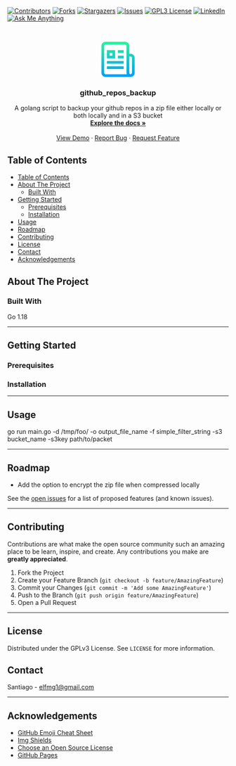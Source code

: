 [![Contributors][contributors-shield]][contributors-url]
[![Forks][forks-shield]][forks-url]
[![Stargazers][stars-shield]][stars-url]
[![Issues][issues-shield]][issues-url]
[![GPL3 License][license-shield]][license-url]
[![LinkedIn][linkedin-shield]][linkedin-url]
[![Ask Me Anything][ask-me-anything]][personal-page]

<!-- PROJECT LOGO -->
<br />
<p align="center">
  <a href="https://github.com/non-existing-organization/github_repos_backup">
    <img src="https://raw.githubusercontent.com/non-existing-organization/github_repos_backup/main/.assets/logo.png" alt="Main Logo" width="80" height="80">
  </a>

  <h3 align="center">github_repos_backup</h3>

  <p align="center">
    A golang script to backup your github repos in a zip file either locally or both locally and in a S3 bucket
    <br />
    <a href="./README.md"><strong>Explore the docs »</strong></a>
    <br />
    <br />
    <a href="https://github.com/non-existing-organization/github_repos_backup">View Demo</a>
    ·
    <a href="https://github.com/non-existing-organization/github_repos_backup/issues/new?labels=i%3A+bug&template=1-bug-report.md">Report Bug</a>
    ·
    <a href="https://github.com/non-existing-organization/github_repos_backup/issues/new?labels=i%3A+enhancement&template=2-feature-request.md">Request Feature</a>
  </p>
</p>

<!-- TABLE OF CONTENTS -->

## Table of Contents

- [Table of Contents](#table-of-contents)
- [About The Project](#about-the-project)
  - [Built With](#built-with)
- [Getting Started](#getting-started)
  - [Prerequisites](#prerequisites)
  - [Installation](#installation)
- [Usage](#usage)
- [Roadmap](#roadmap)
- [Contributing](#contributing)
- [License](#license)
- [Contact](#contact)
- [Acknowledgements](#acknowledgements)

<!-- ABOUT THE PROJECT -->

## About The Project


<!--
There are many great README templates available on GitHub, however, I didn't find one that really suit my needs so I created this enhanced one. I want to create a README template so amazing that it'll be the last one you ever need.

Here's why:

- Your time should be focused on creating something amazing. A project that solves a problem and helps others
- You shouldn't be doing the same tasks over and over like creating a README from scratch
- You should element DRY principles to the rest of your life :smile:

Of course, no one template will serve all projects since your needs may be different. So I'll be adding more in the near future. You may also suggest changes by forking this repo and creating a pull request or opening an issue.

A list of commonly used resources that I find helpful are listed in the acknowledgements.
-->

### Built With

Go 1.18

<!--
This section should list any major frameworks that you built your project using. Leave any add-ons/plugins for the acknowledgements section. Here are a few examples.

- [Bootstrap](https://getbootstrap.com)
- [JQuery](https://jquery.com)
- [Laravel](https://laravel.com)
-->

---

<!-- GETTING STARTED -->

## Getting Started

<!--
This is an example of how you may give instructions on setting up your project locally.
To get a local copy up and running follow these simple example steps.
-->

### Prerequisites

<!--

This is an example of how to list things you need to use the software and how to install them.

- npm

```sh
npm install npm@latest -g
```
-->

### Installation

<!--
1. Get a free API Key at [https://example.com](https://example.com)
2. Clone the repo

```sh
git clone https://github.com/your_username_/Project-Name.git
```

3. Install NPM packages

```sh
npm install
```

4. Enter your API in `config.js`

```JS
const API_KEY = 'ENTER YOUR API';
```
-->

---

<!-- USAGE EXAMPLES -->

## Usage

go run main.go -d /tmp/foo/ -o output_file_name -f simple_filter_string -s3 bucket_name -s3key path/to/packet

<!--
Use this space to show useful examples of how a project can be used. Additional screenshots, code examples and demos work well in this space. You may also link to more resources.

_For more examples, please refer to the [Documentation](https://example.com)_
-->

---

<!-- ROADMAP -->

## Roadmap

* Add the option to encrypt the zip file when compressed locally

See the [open issues](https://github.com/non-existing-organization/github_repos_backup/issues) for a list of proposed features (and known issues).

---

<!-- CONTRIBUTING -->

## Contributing

Contributions are what make the open source community such an amazing place to be learn, inspire, and create. Any contributions you make are **greatly appreciated**.

1. Fork the Project
2. Create your Feature Branch (`git checkout -b feature/AmazingFeature`)
3. Commit your Changes (`git commit -m 'Add some AmazingFeature'`)
4. Push to the Branch (`git push origin feature/AmazingFeature`)
5. Open a Pull Request

---

<!-- LICENSE -->

## License

Distributed under the GPLv3 License. See `LICENSE` for more information.

<!-- CONTACT -->

## Contact

Santiago - elfmg1@gmail.com

<!--
Project Link: [https://github.com/your_username/repo_name](https://github.com/your_username/repo_name)
-->

---

<!-- ACKNOWLEDGEMENTS -->

## Acknowledgements

- [GitHub Emoji Cheat Sheet](https://www.webpagefx.com/tools/emoji-cheat-sheet)
- [Img Shields](https://shields.io)
- [Choose an Open Source License](https://choosealicense.com)
- [GitHub Pages](https://pages.github.com)

<!-- MARKDOWN LINKS & IMAGES -->
<!-- https://www.markdownguide.org/basic-syntax/#reference-style-links -->

[contributors-shield]: https://img.shields.io/github/contributors/non-existing-organization/github_repos_backup.svg?style=for-the-badge
[contributors-url]: https://github.com/non-existing-organization/github_repos_backup/graphs/contributors
[forks-shield]: https://img.shields.io/github/forks/non-existing-organization/github_repos_backup.svg?style=for-the-badge
[forks-url]: https://github.com/non-existing-organization/github_repos_backup/network/members
[stars-shield]: https://img.shields.io/github/stars/non-existing-organization/github_repos_backup.svg?style=for-the-badge
[stars-url]: https://github.com/non-existing-organization/github_repos_backup/stargazers
[issues-shield]: https://img.shields.io/github/issues/non-existing-organization/github_repos_backup.svg?style=for-the-badge
[issues-url]: https://github.com/non-existing-organization/github_repos_backup/issues
[license-shield]: https://img.shields.io/github/license/non-existing-organization/github_repos_backup?style=for-the-badge
[license-url]: https://github.com/non-existing-organization/github_repos_backup/blob/master/LICENSE.txt
[linkedin-shield]: https://img.shields.io/badge/-LinkedIn-black.svg?style=for-the-badge&logo=linkedin&colorB=555
[linkedin-url]: https://linkedin.com/in/santiago-delcampo/
[product-screenshot]: .assets/screenshot.png
[ask-me-anything]: https://img.shields.io/badge/Ask%20me-anything-1abc9c.svg?style=for-the-badge
[personal-page]: https://github.com/simple-me
